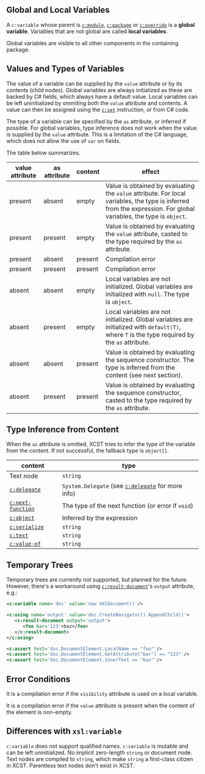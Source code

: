 ## Global and Local Variables

A `c:variable` whose parent is [`c:module`](module.html), [`c:package`](package.html) or [`c:override`](override.html) is a **global variable**. Variables that are not global are called **local variables**.

Global variables are visible to all other components in the containing package.

## Values and Types of Variables

The value of a variable can be supplied by the `value` attribute or by its contents (child nodes). Global variables are always initialized as these are backed by C# fields, which always have a default value. Local variables can be left uninitialized by ommiting both the `value` attribute and contents. A value can then be assigned using the [`c:set`](set.html) instruction, or from C# code.

The type of a variable can be specified by the `as` attribute, or inferred if possible. For global variables, type inference does not work when the value is supplied by the `value` attribute. This is a limitation of the C# language, which does not allow the use of `var` on fields.

The table below summarizes.

value attribute | as attribute | content | effect
------- | ------- | -------- | -------
present | absent | empty | Value is obtained by evaluating the `value` attribute. For local variables, the type is inferred from the expression. For global variables, the type is `object`.
present | present | empty | Value is obtained by evaluating the `value` attribute, casted to the type required by the `as` attribute.
present | absent | present | Compilation error
present | present | present | Compilation error
absent | absent | empty | Local variables are not initialized. Global variables are initialized with `null`. The type is `object`.
absent | present | empty | Local variables are not initialized. Global variables are initialized with `default(T)`, where `T` is the type required by the `as` attribute.
absent | absent | present | Value is obtained by evaluating the sequence constructor. The type is inferred from the content (see next section).
absent | present | present | Value is obtained by evaluating the sequence constructor, casted to the type required by the `as` attribute.

## Type Inference from Content

When the `as` attribute is omitted, XCST tries to infer the type of the variable from the content. If not successful, the fallback type is `object[]`.

content | type
------- | ----
Text node | `string`
[`c:delegate`](delegate.html) | `System.Delegate` (see [`c:delegate`](delegate.html) for more info)
[`c:next-function`](next-function.html) | The type of the next function (or error if `void`)
[`c:object`](object.html) | Inferred by the expression
[`c:serialize`](serialize.html) | `string`
[`c:text`](text.html) | `string`
[`c:value-of`](value-of.html) | `string`

## Temporary Trees

Temporary trees are currently not supported, but planned for the future. However, there's a workaround using [`c:result-document`](result-document.html)'s `output` attribute, e.g.:

```xml
<c:variable name='doc' value='new XmlDocument()'/>

<c:using name='output' value='doc.CreateNavigator().AppendChild()'>
   <c:result-document output='output'>
      <foo bar='123'>baz</foo>
   </c:result-document>
</c:using>

<c:assert test='doc.DocumentElement.LocalName == "foo"'/>
<c:assert test='doc.DocumentElement.GetAttribute("bar") == "123"'/>
<c:assert test='doc.DocumentElement.InnerText == "baz"'/>
```

## Error Conditions

It is a compilation error if the `visibility` attribute is used on a local variable.

It is a compilation error if the `value` attribute is present when the content of the element is non-empty.

## Differences with `xsl:variable`

`c:variable` does not support qualified names. `c:variable` is mutable and can be left uninitialized. No implicit zero-length `string` or document node. Text nodes are compiled to `string`, which make `string` a first-class citizen in XCST. Parentless text nodes don't exist in XCST.
